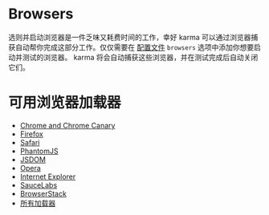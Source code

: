 # Browsers

选则并启动浏览器是一件乏味又耗费时间的工作，幸好 karma 可以通过浏览器捕获自动帮你完成这部分工作。仅仅需要在 [配置文件](configuration_options.md) ```browsers```  选项中添加你想要启动并测试的浏览器。
karma 将会自动捕获这些浏览器，并在测试完成后自动关闭它们。

# 可用浏览器加载器

* [Chrome and Chrome Canary](https://www.npmjs.com/package/karma-chrome-launcher)
* [Firefox](https://www.npmjs.com/package/karma-firefox-launcher)
* [Safari](https://www.npmjs.com/package/karma-safari-launcher)
* [PhantomJS](https://www.npmjs.com/package/karma-phantomjs-launcher)
* [JSDOM](https://www.npmjs.com/package/karma-jsdom-launcher)
* [Opera](https://www.npmjs.com/package/karma-opera-launcher)
* [Internet Explorer](https://www.npmjs.com/package/karma-ie-launcher)
* [SauceLabs](https://www.npmjs.com/package/karma-saucelabs-launcher)
* [BrowserStack](https://www.npmjs.com/package/karma-browserstack-launcher)
* [所有加载器](https://www.npmjs.com/browse/keyword/karma-launcher)